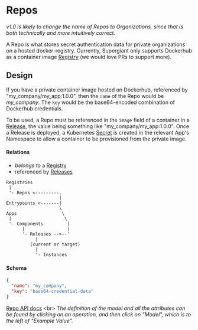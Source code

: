 # Repos

_v1.0 is likely to change the name of Repos to Organizations, since that is
both technically and more intuitively correct._

A Repo is what stores secret authentication data for private organizations on
a hosted docker-registry. Currently, Supergiant only supports Dockerhub as a
container image [Registry](registries.md) (we would love PRs to support more).

## Design

If you have a private container image hosted on Dockerhub, referenced by
"my_company/my_app:1.0.0", then the `name` of the Repo would be *my_company*.
The `key` would be the base64-encoded combination of Dockerhub credentials.

To be used, a Repo must be referenced in the `image` field of a container in a
[Release](releases.md), the value being something like "my_company/my_app:1.0.0".
Once a Release is deployed, a Kubernetes [Secret](https://github.com/kubernetes/kubernetes/blob/master/docs/design/secrets.md)
is created in the relevant App's Namespace to allow a container to be provisioned
from the private image.

#### Relations

- _belongs to_ a [Registry](registries.md)
- referenced by [Releases](releases.md)

```
Registries
 |
 '- Repos <---------.
                    |
Entrypoints <-------|
                    \
Apps                 \
 |                    \
 '- Components         |
      |                |
      '- Releases -->--'
           |
         (current or target)
           |
           '- Instances
```

#### Schema

```json
{
  "name": "my_company",
  "key": "base64-credential-data"
}
```

[Repo API docs](http://swagger.supergiant.io/docs/#/Repos_(Dockerhub_orgs))
<br>
_The definition of the model and all the attributes can be found by clicking on
an operation, and then click on "Model", which is to the left of "Example Value"._
